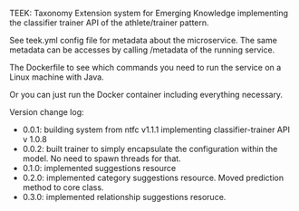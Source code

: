 TEEK: Taxonomy Extension system for Emerging Knowledge implementing the classifier trainer API of the athlete/trainer pattern. 

See teek.yml config file for metadata about the microservice. The same metadata can be accesses by calling /metadata of the running service. 

The Dockerfile to see which commands you need to run the service on a Linux machine with Java. 

Or you can just run the Docker container including everything necessary. 

Version change log:

- 0.0.1: building system from ntfc v1.1.1 implementing classifier-trainer API v 1.0.8
- 0.0.2: built trainer to simply encapsulate the configuration within the model. No need to spawn threads for that.
- 0.1.0: implemented suggestions resource
- 0.2.0: implemented category suggestions resource. Moved prediction method to core class. 
- 0.3.0: implemented relationship suggestions resoruce.
